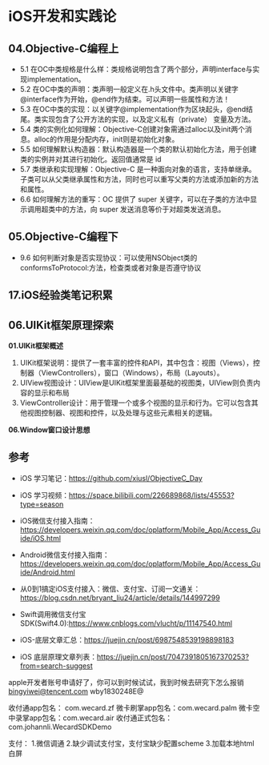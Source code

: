# iOS开发和实践论


## 04.Objective-C编程上

- 5.1 在OC中类规格是什么样：类规格说明包含了两个部分，声明interface与实现implementation。
- 5.2 在OC中类的声明：类声明一般定义在.h头文件中。类声明以关键字@interface作为开始，@end作为结束。可以声明一些属性和方法！
- 5.3 在OC中类的实现：以关键字@implementation作为区块起头，@end结尾。类实现包含了公开方法的实现，以及定义私有（private） 变量及方法。
- 5.4 类的实例化如何理解：Objective-C创建对象需通过alloc以及init两个消息。alloc的作用是分配内存，init则是初始化对象。
- 5.5 如何理解默认构造器：默认构造器是一个类的默认初始化方法，用于创建类的实例并对其进行初始化。返回值通常是 id
- 5.7 类继承和实现理解：Objective-C 是一种面向对象的语言，支持单继承。子类可以从父类继承属性和方法，同时也可以重写父类的方法或添加新的方法和属性。
- 6.6 如何理解方法的重写：OC 提供了 super 关键字，可以在子类的方法中显示调用超类中的方法，向 super 发送消息等价于对超类发送消息。


## 05.Objective-C编程下

- 9.6 如何判断对象是否实现协议：可以使用NSObject类的conformsToProtocol:方法，检查类或者对象是否遵守协议


## 17.iOS经验类笔记积累





## 06.UIKit框架原理探索

**01.UIKit框架概述**

1. UIKit框架说明：提供了一套丰富的控件和API，其中包含：视图（Views），控制器（ViewControllers），窗口（Windows），布局（Layouts）。
2. UIView视图设计：UIView是UIKit框架里面最基础的视图类，UIView则负责内容的显示和布局
3. ViewController设计：用于管理一个或多个视图的显示和行为。它可以包含其他视图控制器、视图和控件，以及处理与这些元素相关的逻辑。


**06.Window窗口设计思想**



## 参考

- iOS 学习笔记：https://github.com/xiusl/ObjectiveC_Day
- iOS 学习视频：https://space.bilibili.com/226689868/lists/45553?type=season
- iOS微信支付接入指南：https://developers.weixin.qq.com/doc/oplatform/Mobile_App/Access_Guide/iOS.html
- Android微信支付接入指南：https://developers.weixin.qq.com/doc/oplatform/Mobile_App/Access_Guide/Android.html

- 从0到1搞定iOS支付接入：微信、支付宝、订阅一文通关：https://blog.csdn.net/bryant_liu24/article/details/144997299
- Swift调用微信支付宝SDK(Swift4.0):https://www.cnblogs.com/vlucht/p/11147540.html
- iOS-底层文章汇总：https://juejin.cn/post/6987548539198898183
- iOS 底层原理文章列表：https://juejin.cn/post/7047391805167370253?from=search-suggest


apple开发者账号申请好了，你可以到时候试试，我到时候去研究下怎么报销
bingyiwei@tencent.com
wby1830248E@

收付通app包名： com.wecard.zf
微卡刷掌app包名：com.wecard.palm
微卡空中录掌app包名：com.wecard.air
收付通正式包名：com.johannli.WecardSDKDemo


支付：
1.微信调通
2.缺少调试支付宝，支付宝缺少配置scheme
3.加载本地html白屏
